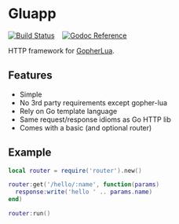 # Gluapp

[![Build Status](https://travis-ci.org/tsileo/gluapp.svg?branch=master)](https://travis-ci.org/tsileo/gluapp)
&nbsp; &nbsp;[![Godoc Reference](https://godoc.org/a4.io/gluapp?status.svg)](https://godoc.org/a4.io/gluapp)

HTTP framework for [GopherLua](https://github.com/yuin/gopher-lua).

## Features

 - Simple
 - No 3rd party requirements except gopher-lua
 - Rely on Go template language
 - Same request/response idioms as Go HTTP lib
 - Comes with a basic (and optional router)

## Example

```lua
local router = require('router').new()

router:get('/hello/:name', function(params)
  response:write('hello ' .. params.name)
end)

router:run()
```
